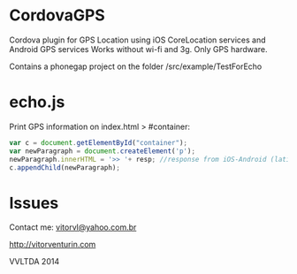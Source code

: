 CordovaGPS
==========

Cordova plugin for GPS Location using iOS CoreLocation services and Android GPS services 
Works without wi-fi and 3g. Only GPS hardware.


Contains a phonegap project on the folder /src/example/TestForEcho


echo.js
=======

Print GPS information on index.html > #container:


```javascript
var c = document.getElementById("container");
var newParagraph = document.createElement('p');
newParagraph.innerHTML = '>> '+ resp; //response from iOS-Android (latitude,longitude)
c.appendChild(newParagraph);
```


Issues
======

Contact me: vitorvl@yahoo.com.br


http://vitorventurin.com


VVLTDA 2014